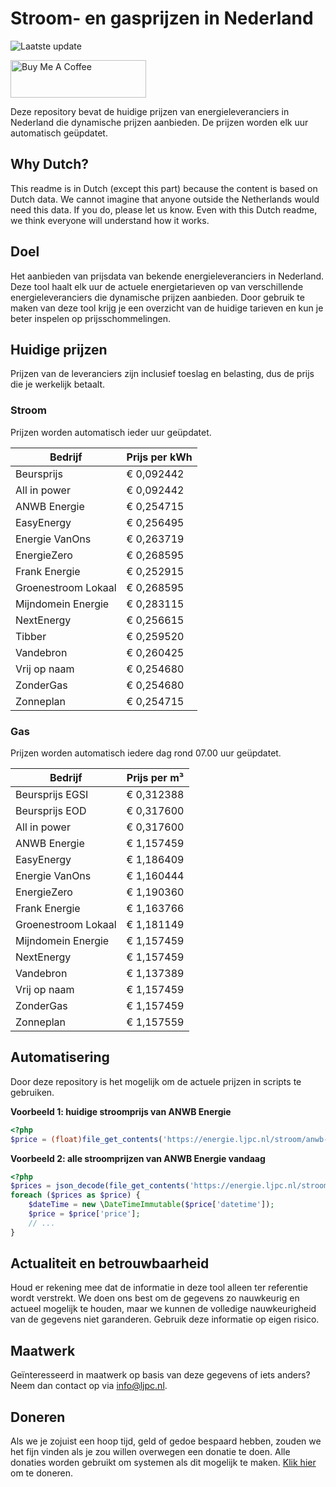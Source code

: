 # Stroom- en gasprijzen in Nederland

![Laatste update](https://img.shields.io/badge/laatste%20update-2025--10--13%2015%3A00%20CET-brightgreen)

<a href="https://www.buymeacoffee.com/Lars-" target="_blank"><img src="https://cdn.buymeacoffee.com/buttons/v2/default-orange.png" alt="Buy Me A Coffee" height="60" style="height: 60px !important;width: 217px !important;" ></a>

Deze repository bevat de huidige prijzen van energieleveranciers in Nederland die dynamische prijzen aanbieden. De prijzen worden elk uur automatisch geüpdatet.

## Why Dutch?

This readme is in Dutch (except this part) because the content is based on Dutch data. We cannot imagine that anyone outside the Netherlands would need this data. If you do, please let us know. Even with this Dutch readme, we think
everyone will understand how it works.

## Doel

Het aanbieden van prijsdata van bekende energieleveranciers in Nederland. Deze tool haalt elk uur de actuele energietarieven op van verschillende energieleveranciers die dynamische prijzen aanbieden. Door gebruik te maken van deze tool
krijg je een overzicht van de huidige tarieven en kun je beter inspelen op prijsschommelingen.

## Huidige prijzen

Prijzen van de leveranciers zijn inclusief toeslag en belasting, dus de prijs die je werkelijk betaalt.

### Stroom

Prijzen worden automatisch ieder uur geüpdatet.

 Bedrijf | Prijs per kWh 
---------|---------------
Beursprijs | € 0,092442
All in power | € 0,092442
ANWB Energie | € 0,254715
EasyEnergy | € 0,256495
Energie VanOns | € 0,263719
EnergieZero | € 0,268595
Frank Energie | € 0,252915
Groenestroom Lokaal | € 0,268595
Mijndomein Energie | € 0,283115
NextEnergy | € 0,256615
Tibber | € 0,259520
Vandebron | € 0,260425
Vrij op naam | € 0,254680
ZonderGas | € 0,254680
Zonneplan | € 0,254715


### Gas

Prijzen worden automatisch iedere dag rond 07.00 uur geüpdatet.

 Bedrijf | Prijs per m³ 
---------|--------------
Beursprijs EGSI | € 0,312388
Beursprijs EOD | € 0,317600
All in power | € 0,317600
ANWB Energie | € 1,157459
EasyEnergy | € 1,186409
Energie VanOns | € 1,160444
EnergieZero | € 1,190360
Frank Energie | € 1,163766
Groenestroom Lokaal | € 1,181149
Mijndomein Energie | € 1,157459
NextEnergy | € 1,157459
Vandebron | € 1,137389
Vrij op naam | € 1,157459
ZonderGas | € 1,157459
Zonneplan | € 1,157559


## Automatisering

Door deze repository is het mogelijk om de actuele prijzen in scripts te gebruiken.

**Voorbeeld 1: huidige stroomprijs van ANWB Energie**

```php
<?php
$price = (float)file_get_contents('https://energie.ljpc.nl/stroom/anwb-energie-nu.txt');

```

**Voorbeeld 2: alle stroomprijzen van ANWB Energie vandaag**

```php
<?php
$prices = json_decode(file_get_contents('https://energie.ljpc.nl/stroom/all-in-power-vandaag.json'),true);
foreach ($prices as $price) {
    $dateTime = new \DateTimeImmutable($price['datetime']);
    $price = $price['price'];
    // ...
}
```

## Actualiteit en betrouwbaarheid

Houd er rekening mee dat de informatie in deze tool alleen ter referentie wordt verstrekt. We doen ons best om de gegevens zo nauwkeurig en actueel mogelijk te houden, maar we kunnen de volledige nauwkeurigheid van de gegevens niet
garanderen. Gebruik deze informatie op eigen risico.

## Maatwerk

Geïnteresseerd in maatwerk op basis van deze gegevens of iets anders? Neem dan contact op
via [info@ljpc.nl](mailto:info@ljpc.nl?subject=Energie%20prijzen).

## Doneren

Als we je zojuist een hoop tijd, geld of gedoe bespaard hebben, zouden we het fijn vinden als je zou willen overwegen een
donatie te doen. Alle donaties worden gebruikt om systemen als dit mogelijk te
maken. [Klik hier](https://www.buymeacoffee.com/Lars-) om te doneren.
